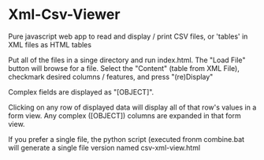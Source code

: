 # Xml-Csv-Viewer
Pure javascript web app to read and display / print CSV files, or 'tables' in XML files as HTML tables

Put all of the files in a singe directory and run index.html. The "Load File" button will browse for a file. Select the "Content" (table from XML File), checkmark desired columns / features, and press "(re)Display"

Complex fields are displayed as "[OBJECT]".

Clicking on any row of displayed data will display all of that row's values in a form view. Any complex ([OBJECT]) columns are expanded in that form view.

If you prefer a single file, the python script (executed fronm combine.bat will generate a single file version named csv-xml-view.html
